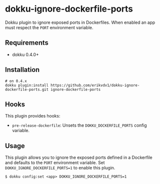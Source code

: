 # dokku-ignore-dockerfile-ports

Dokku plugin to ignore exposed ports in Dockerfiles. When enabled an app must respect the `PORT` environment variable.

## Requirements

- dokku 0.4.0+

## Installation

```shell
# on 0.4.x
dokku plugin:install https://github.com/erikvdv1/dokku-ignore-dockerfile-ports.git ignore-dockerfile-ports
```

## Hooks

This plugin provides hooks:

* `pre-release-dockerfile`: Unsets the `DOKKU_DOCKERFILE_PORTS` config variable.

## Usage

This plugin allows you to ignore the exposed ports defined in a Dockerfile and defaults to the `PORT` environment variable. Set `DOKKU_IGNORE_DOCKERFILE_PORTS=1` to enable this plugin.

```
$ dokku config:set <app> DOKKU_IGNORE_DOCKERFILE_PORTS=1
```